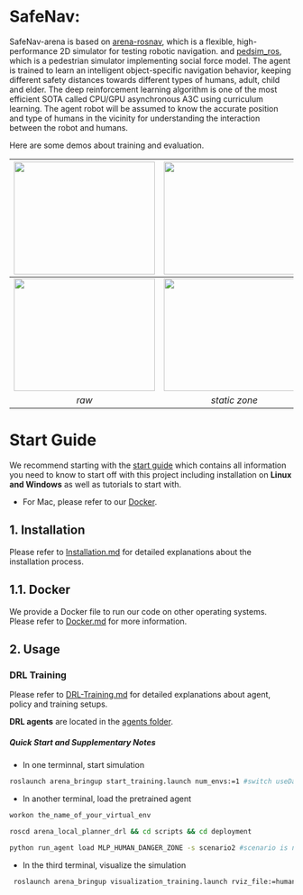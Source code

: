 # SafeNav:
SafeNav-arena is based on [arena-rosnav](https://github.com/ignc-research/arena-rosnav/tree/local_planner_subgoalmode), which is a flexible, high-performance 2D simulator for testing robotic navigation.
and [pedsim_ros](https://github.com/srl-freiburg/pedsim_ros), which is a pedestrian simulator implementing social force model. The agent is trained to learn an intelligent object-specific navigation behavior, keeping different safety distances towards different types of humans, adult, child and elder. The deep reinforcement learning algorithm is one of the most efficient SOTA called CPU/GPU asynchronous A3C using curriculum learning. The agent robot will be assumed to know the accurate position and type of humans in the vicinity for understanding the interaction between the robot and humans.

Here are some demos about training and evaluation.
 
| <img width="250" height="200" src="https://github.com/ignc-research/navsafe-arena/tree/main/img/raw_random.gif"> | <img width="250" height="200" src="https://github.com/ignc-research/navsafe-arena/tree/main/img/nz_random.gif"> | <img width="250" height="200" src="https://github.com/ignc-research/navsafe-arena/tree/main/img/dz_random.gif"> |
| :----------------------------------------------------------: | :-----------------------------------------------------: |:-----------------------------------------------------: |
| <img width="250" height="200" src="https://github.com/ignc-research/navsafe-arena/tree/main/img/raw.gif"> | <img width="250" height="200" src="https://github.com/ignc-research/navsafe-arena/tree/main/img/nz.gif"> | <img width="250" height="200" src="https://github.com/ignc-research/navsafe-arena/tree/main/img/dz.gif"> |
|                            *raw*                             |                      *static zone*                      |                     *dynamic zone*                      |


# Start Guide
We recommend starting with the [start guide](https://github.com/ignc-research/navsafe-arena/tree/main/docs/guide.md) which contains all information you need to know to start off with this project including installation on **Linux and Windows** as well as tutorials to start with. 

* For Mac, please refer to our [Docker](https://github.com/ignc-research/navsafe-arena/tree/main/docs/Docker.md).


## 1. Installation
Please refer to [Installation.md](docs/Installation.md) for detailed explanations about the installation process.

## 1.1. Docker
We provide a Docker file to run our code on other operating systems. Please refer to [Docker.md](docs/Docker.md) for more information.

## 2. Usage

### DRL Training

Please refer to [DRL-Training.md](docs/DRL-Training.md) for detailed explanations about agent, policy and training setups.

**DRL agents** are located in the [agents folder](https://github.com/ignc-research/navsafe-arena/tree/main/arena_navigation/arena_local_planner/learning_based/arena_local_planner_drl/agents).


##### Quick Start and Supplementary Notes

* In one terminnal, start simulation

```bash
roslaunch arena_bringup start_training.launch num_envs:=1 #switch useDangerZone to be false if normal zone needed
```
* In another terminal, load the pretrained agent

```bash
workon the_name_of_your_virtual_env

roscd arena_local_planner_drl && cd scripts && cd deployment

python run_agent load MLP_HUMAN_DANGER_ZONE -s scenario2 #scenario is not used but should be denoted 
```
* In the third terminal, visualize the simulation

```bash
 roslaunch arena_bringup visualization_training.launch rviz_file:=human_nav
```